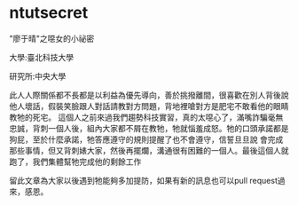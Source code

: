 # ntutsecret
"廖于晴"之噁女的小祕密

大學:臺北科技大學

研究所:中央大學

此人人際關係都不長都是以利益為優先導向，善於挑撥離間，很喜歡在別人背後說他人壞話，假裝笑臉跟人對話請教對方問題，背地裡嗆對方是肥宅不敢看他的眼睛教牠的死宅。
這個人之前來過我們趨勢科技實習，真的太噁心了，滿嘴詐騙毫無忠誠，背刺一個人後，組內大家都不屑在教牠，牠就惱羞成怒。牠的口頭承諾都是狗屁，至於什麼承諾，牠答應遵守的規則提醒了也不會遵守，信誓旦旦說 會完成那些事情，但又背刺婊大家，然後再擺爛，溝通很有困難的一個人。最後這個人就跑了，我們集體幫牠完成他的剩餘工作

留此文章為大家以後遇到牠能夠多加提防，如果有新的訊息也可以pull request過來，感恩。
